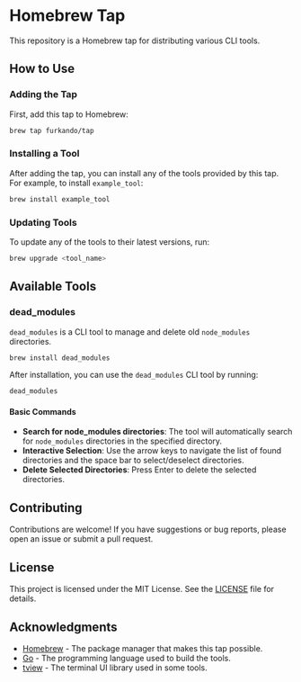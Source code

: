 # Homebrew Tap

This repository is a Homebrew tap for distributing various CLI tools.

## How to Use

### Adding the Tap

First, add this tap to Homebrew:

```sh
brew tap furkando/tap
```

### Installing a Tool

After adding the tap, you can install any of the tools provided by this tap. For example, to install `example_tool`:

```sh
brew install example_tool
```

### Updating Tools

To update any of the tools to their latest versions, run:

```sh
brew upgrade <tool_name>
```

## Available Tools

### dead_modules

`dead_modules` is a CLI tool to manage and delete old `node_modules` directories.

```sh
brew install dead_modules
```

After installation, you can use the `dead_modules` CLI tool by running:

```sh
dead_modules
```

#### Basic Commands

- **Search for node_modules directories**: The tool will automatically search for `node_modules` directories in the specified directory.
- **Interactive Selection**: Use the arrow keys to navigate the list of found directories and the space bar to select/deselect directories.
- **Delete Selected Directories**: Press Enter to delete the selected directories.

## Contributing

Contributions are welcome! If you have suggestions or bug reports, please open an issue or submit a pull request.

## License

This project is licensed under the MIT License. See the [LICENSE](LICENSE) file for details.

## Acknowledgments

- [Homebrew](https://brew.sh/) - The package manager that makes this tap possible.
- [Go](https://golang.org/) - The programming language used to build the tools.
- [tview](https://github.com/rivo/tview) - The terminal UI library used in some tools.
